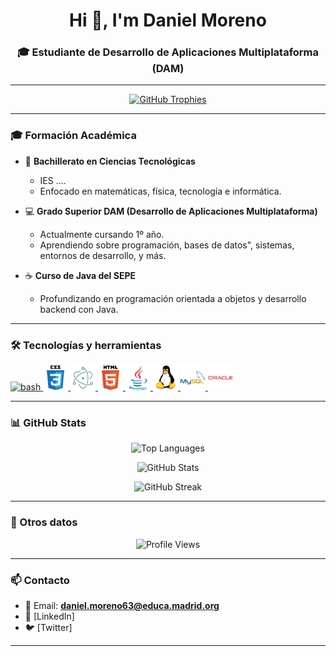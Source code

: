 <h1 align="center">Hi 👋, I'm Daniel Moreno</h1>
<h3 align="center">🎓 Estudiante de Desarrollo de Aplicaciones Multiplataforma (DAM)</h3>

---

<p align="center">
  <a href="https://github.com/ryo-ma/github-profile-trophy">
    <img src="https://github-profile-trophy.vercel.app/?username=moree7&theme=algolia" alt="GitHub Trophies" />
  </a>
</p>

---

### 🎓 Formación Académica

- 📘 **Bachillerato en Ciencias Tecnológicas** 
  - IES ....
  - Enfocado en matemáticas, física, tecnología e informática.

- 💻 **Grado Superior DAM (Desarrollo de Aplicaciones Multiplataforma)**  
  - Actualmente cursando 1º año.
  - Aprendiendo sobre programación, bases de datos", sistemas, entornos de desarrollo, y más.

- ☕ **Curso de Java del SEPE**  
  - Profundizando en programación orientada a objetos y desarrollo backend con Java.

---

### 🛠️ Tecnologías y herramientas

<p align="left">
 <a href="https://www.gnu.org/software/bash/" target="_blank" rel="noreferrer"> <img src="https://www.vectorlogo.zone/logos/gnu_bash/gnu_bash-icon.svg" alt="bash" width="40" height="40"/> </a> <a href="https://www.w3schools.com/css/" target="_blank" rel="noreferrer"> <img src="https://raw.githubusercontent.com/devicons/devicon/master/icons/css3/css3-original-wordmark.svg" alt="css3" width="40" height="40"/> </a> <a href="https://www.electronjs.org" target="_blank" rel="noreferrer"> <img src="https://raw.githubusercontent.com/devicons/devicon/master/icons/electron/electron-original.svg" alt="electron" width="40" height="40"/> </a> <a href="https://www.w3.org/html/" target="_blank" rel="noreferrer"> <img src="https://raw.githubusercontent.com/devicons/devicon/master/icons/html5/html5-original-wordmark.svg" alt="html5" width="40" height="40"/> </a> <a href="https://www.java.com" target="_blank" rel="noreferrer"> <img src="https://raw.githubusercontent.com/devicons/devicon/master/icons/java/java-original.svg" alt="java" width="40" height="40"/> </a> <a href="https://www.linux.org/" target="_blank" rel="noreferrer"> <img src="https://raw.githubusercontent.com/devicons/devicon/master/icons/linux/linux-original.svg" alt="linux" width="40" height="40"/> </a> <a href="https://www.mysql.com/" target="_blank" rel="noreferrer"> <img src="https://raw.githubusercontent.com/devicons/devicon/master/icons/mysql/mysql-original-wordmark.svg" alt="mysql" width="40" height="40"/> </a> <a href="https://www.oracle.com/" target="_blank" rel="noreferrer"> <img src="https://raw.githubusercontent.com/devicons/devicon/master/icons/oracle/oracle-original.svg" alt="oracle" width="40" height="40"/> </a>
</p>

---

### 📊 GitHub Stats

<p align="center">
  <img src="https://github-readme-stats.vercel.app/api/top-langs?username=moree7&show_icons=true&locale=en&layout=compact" alt="Top Languages" />
</p>

<p align="center">
  <img src="https://github-readme-stats.vercel.app/api?username=moree7&show_icons=true&locale=en&theme=tokyonight" alt="GitHub Stats" />
</p>

<p align="center">
  <img src="https://github-readme-streak-stats.herokuapp.com/?user=moree7&theme=tokyonight" alt="GitHub Streak" />
</p>

---

### 🧾 Otros datos

<p align="center">
  <img src="https://komarev.com/ghpvc/?username=moree7&label=Profile%20views&color=0e75b6&style=flat" alt="Profile Views" />
</p>

---

### 📫 Contacto

- 📧 Email: **daniel.moreno63@educa.madrid.org**  
- 💼 [LinkedIn]
- 🐦 [Twitter]


---



















